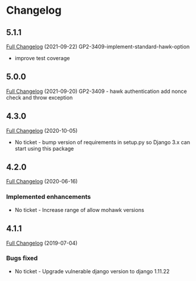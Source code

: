# Changelog
## 5.1.1
[Full Changelog](https://github.com/uktrade/directory-signature-auth/pull/27/files) (2021-09-22)
GP2-3409-implement-standard-hawk-option
- improve test coverage 

## 5.0.0
[Full Changelog](https://github.com/uktrade/directory-signature-auth/pull/25/files) (2021-09-20)
GP2-3409 - hawk authentication add nonce check and throw exception

## 4.3.0
[Full Changelog](https://github.com/uktrade/directory-signature-auth/pull/25/files) (2020-10-05)
- No ticket - bump version of requirements in setup.py so Django 3.x can start using this package

## 4.2.0
[Full Changelog](https://github.com/uktrade/directory-signature-auth/pull/24/files) (2020-06-16)

### Implemented enhancements
- No ticket - Increase range of allow mohawk versions

## 4.1.1
[Full Changelog](https://github.com/uktrade/directory-signature-auth/pull/23/files) (2019-07-04)

### Bugs fixed
- No ticket - Upgrade vulnerable django version to django 1.11.22
